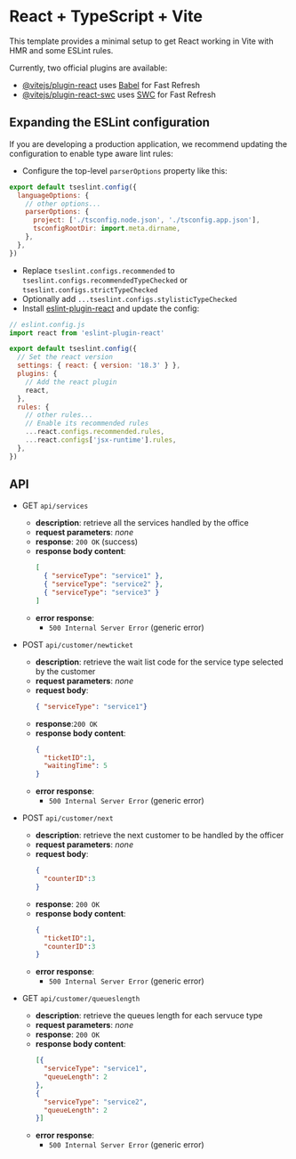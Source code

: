 # React + TypeScript + Vite

This template provides a minimal setup to get React working in Vite with HMR and some ESLint rules.

Currently, two official plugins are available:

- [@vitejs/plugin-react](https://github.com/vitejs/vite-plugin-react/blob/main/packages/plugin-react/README.md) uses [Babel](https://babeljs.io/) for Fast Refresh
- [@vitejs/plugin-react-swc](https://github.com/vitejs/vite-plugin-react-swc) uses [SWC](https://swc.rs/) for Fast Refresh

## Expanding the ESLint configuration

If you are developing a production application, we recommend updating the configuration to enable type aware lint rules:

- Configure the top-level `parserOptions` property like this:

```js
export default tseslint.config({
  languageOptions: {
    // other options...
    parserOptions: {
      project: ['./tsconfig.node.json', './tsconfig.app.json'],
      tsconfigRootDir: import.meta.dirname,
    },
  },
})
```

- Replace `tseslint.configs.recommended` to `tseslint.configs.recommendedTypeChecked` or `tseslint.configs.strictTypeChecked`
- Optionally add `...tseslint.configs.stylisticTypeChecked`
- Install [eslint-plugin-react](https://github.com/jsx-eslint/eslint-plugin-react) and update the config:

```js
// eslint.config.js
import react from 'eslint-plugin-react'

export default tseslint.config({
  // Set the react version
  settings: { react: { version: '18.3' } },
  plugins: {
    // Add the react plugin
    react,
  },
  rules: {
    // other rules...
    // Enable its recommended rules
    ...react.configs.recommended.rules,
    ...react.configs['jsx-runtime'].rules,
  },
})
```
## API 

- GET `api/services`
  - **description**: retrieve all the services handled by the office
  - **request parameters**: *none*
  - **response**: `200 OK` (success)
  - **response body content**: 
    ```JSON
    [ 
      { "serviceType": "service1" },
      { "serviceType": "service2" },
      { "serviceType": "service3" }
    ]
    ```
  - **error response**:
    - `500 Internal Server Error` (generic error)


- POST `api/customer/newticket`
  - **description**: retrieve the wait list code for the service type selected by the customer 
  - **request parameters**: *none*
  - **request body**: 
    ```JSON
    { "serviceType": "service1"}
    ```
  - **response**:`200 OK`
  - **response body content**: 
    ```JSON
    { 
      "ticketID":1,
      "waitingTime": 5 
    }
    ```
  - **error response**:
     - `500 Internal Server Error` (generic error)

- POST `api/customer/next`
  - **description**: retrieve the next customer to be handled by the officer
  - **request parameters**: *none*
  - **request body**: 
    ```JSON
    { 
      "counterID":3
    }
    ```
  - **response**: `200 OK`
  - **response body content**:
    ```JSON
    { 
      "ticketID":1,
      "counterID":3
    }
    ```
  - **error response**:
    - `500 Internal Server Error` (generic error)

- GET `api/customer/queueslength`
  - **description**: retrieve the queues length for each servuce type
  - **request parameters**: *none*
  - **response**: `200 OK`
  - **response body content**:
    ```JSON
    [{ 
      "serviceType": "service1",
      "queueLength": 2
    },
    {
      "serviceType": "service2",
      "queueLength": 2
    }]
    ```
  - **error response**:
    - `500 Internal Server Error` (generic error)


